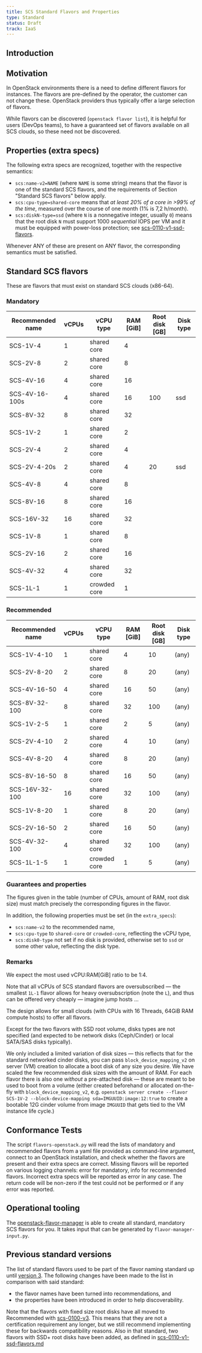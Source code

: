 ```yaml
---
title: SCS Standard Flavors and Properties
type: Standard
status: Draft
track: IaaS
---
```


## Introduction

## Motivation

In OpenStack environments there is a need to define different flavors for instances.
The flavors are pre-defined by the operator, the customer can not change these.
OpenStack providers thus typically offer a large selection of flavors.

While flavors can be discovered (`openstack flavor list`), it is helpful for users (DevOps teams),
to have a guaranteed set of flavors available on all SCS clouds, so these need not be discovered.

## Properties (extra specs)

The following extra specs are recognized, together with the respective semantics:

- `scs:name-v2=NAME` (where `NAME` is some string) means that the flavor is one of the
  standard SCS flavors, and the requirements of Section "Standard SCS flavors" below apply.
- `scs:cpu-type=shared-core` means that _at least 20% of a core in >99% of the time_,
  measured over the course of one month (1% is 7,2 h/month).
- `scs:diskN-type=ssd` (where `N` is a nonnegative integer, usually `0`) means that the
  root disk `N` must support 1000 _sequential_ IOPS per VM and it must be equipped with
  power-loss protection; see [scs-0110-v1-ssd-flavors](./scs-0110-v1-ssd-flavors.md).

Whenever ANY of these are present on ANY flavor, the corresponding semantics must be satisfied.

## Standard SCS flavors

These are flavors that must exist on standard SCS clouds (x86-64).

### Mandatory

| Recommended name | vCPUs  | vCPU type     | RAM [GiB]  | Root disk [GB]  | Disk type  |
| ---------------- | ------ | ------------- | ---------- | --------------- | ---------- |
| SCS-1V-4         |      1 | shared core   |          4 |                 |            |
| SCS-2V-8         |      2 | shared core   |          8 |                 |            |
| SCS-4V-16        |      4 | shared core   |         16 |                 |            |
| SCS-4V-16-100s   |      4 | shared core   |         16 |             100 | ssd        |
| SCS-8V-32        |      8 | shared core   |         32 |                 |            |
| SCS-1V-2         |      1 | shared core   |          2 |                 |            |
| SCS-2V-4         |      2 | shared core   |          4 |                 |            |
| SCS-2V-4-20s     |      2 | shared core   |          4 |              20 | ssd        |
| SCS-4V-8         |      4 | shared core   |          8 |                 |            |
| SCS-8V-16        |      8 | shared core   |         16 |                 |            |
| SCS-16V-32       |     16 | shared core   |         32 |                 |            |
| SCS-1V-8         |      1 | shared core   |          8 |                 |            |
| SCS-2V-16        |      2 | shared core   |         16 |                 |            |
| SCS-4V-32        |      4 | shared core   |         32 |                 |            |
| SCS-1L-1         |      1 | crowded core  |          1 |                 |            |

### Recommended

| Recommended name | vCPUs  | vCPU type     | RAM [GiB]  | Root disk [GB]  | Disk type  |
| ---------------- | ------ | ------------- | ---------- | --------------- | ---------- |
| SCS-1V-4-10      |      1 | shared core   |          4 |              10 | (any)      |
| SCS-2V-8-20      |      2 | shared core   |          8 |              20 | (any)      |
| SCS-4V-16-50     |      4 | shared core   |         16 |              50 | (any)      |
| SCS-8V-32-100    |      8 | shared core   |         32 |             100 | (any)      |
| SCS-1V-2-5       |      1 | shared core   |          2 |               5 | (any)      |
| SCS-2V-4-10      |      2 | shared core   |          4 |              10 | (any)      |
| SCS-4V-8-20      |      4 | shared core   |          8 |              20 | (any)      |
| SCS-8V-16-50     |      8 | shared core   |         16 |              50 | (any)      |
| SCS-16V-32-100   |     16 | shared core   |         32 |             100 | (any)      |
| SCS-1V-8-20      |      1 | shared core   |          8 |              20 | (any)      |
| SCS-2V-16-50     |      2 | shared core   |         16 |              50 | (any)      |
| SCS-4V-32-100    |      4 | shared core   |         32 |             100 | (any)      |
| SCS-1L-1-5       |      1 | crowded core  |          1 |               5 | (any)      |

### Guarantees and properties

The figures given in the table (number of CPUs, amount of RAM, root disk size) must match
precisely the corresponding figures in the flavor.

In addition, the following properties must be set (in the `extra_specs`):

- `scs:name-v2` to the recommended name,
- `scs:cpu-type` to `shared-core` or `crowded-core`, reflecting the vCPU type,
- `scs:disk0-type` not set if no disk is provided, otherwise set to `ssd` or some other
  value, reflecting the disk type.

### Remarks

We expect the most used vCPU:RAM[GiB] ratio to be 1:4.

Note that all vCPUs of SCS standard flavors are oversubscribed — the smallest `1L-1`
flavor allows for heavy oversubscription (note the `L`), and thus can be offered very
cheaply — imagine jump hosts ...

The design allows for small clouds (with CPUs with 16 Threads, 64GiB RAM
compute hosts) to offer all flavors.

Except for the two flavors with SSD root volume, disks types are not specified
(and expected to be network disks (Ceph/Cinder) or local SATA/SAS disks typically).

We only included a limited variation of disk sizes — this reflects that
for the standard networked cinder
disks, you can pass `block_device_mapping_v2` on server (VM) creation to
allocate a boot disk of any size you desire. We have scaled the few
recommended disk sizes with the amount of RAM. For each flavor there is
also one _without_ a pre-attached disk — these are meant to be used
to boot from a volume (either created beforehand or allocated on-the-fly
with `block_device_mapping_v2`, e.g.
`openstack server create --flavor SCS-1V-2 --block-device-mapping sda=IMGUUID:image:12:true`
to create a bootable 12G cinder volume from image `IMGUUID` that gets tied to the VM
instance life cycle.)

## Conformance Tests

The script `flavors-openstack.py` will read the lists of mandatory and recommended flavors
from a yaml file provided as command-line argument, connect to an OpenStack installation,
and check whether the flavors are present and their extra specs are correct. Missing
flavors will be reported on various logging channels: error for mandatory, info for
recommended flavors. Incorrect extra specs will be reported as error in any case.
The return code will be non-zero if the test could not be performed or if any error was
reported.

## Operational tooling

The [openstack-flavor-manager](https://github.com/osism/openstack-flavor-manager) is able to
create all standard, mandatory SCS flavors for you. It takes input that can be generated by
`flavor-manager-input.py`.

## Previous standard versions

The list of standard flavors used to be part of the flavor naming standard up until
[version 3](scs-0100-v3-flavor-naming.md). The following changes have been made to
the list in comparison with said standard:

- the flavor names have been turned into recommendations, and
- the properties have been introduced in order to help discoverability.

Note that the flavors with fixed size root disks have all moved to Recommended
with [scs-0100-v3](scs-0100-v3-flavor-naming.md).
This means that they are not a certification requirement any longer,
but we still recommend implementing these for backwards compatibility reasons.
Also in that standard, two flavors with SSD+ root disks have been added, as defined in
[scs-0110-v1-ssd-flavors.md](scs-0110-v1-ssd-flavors.md)
